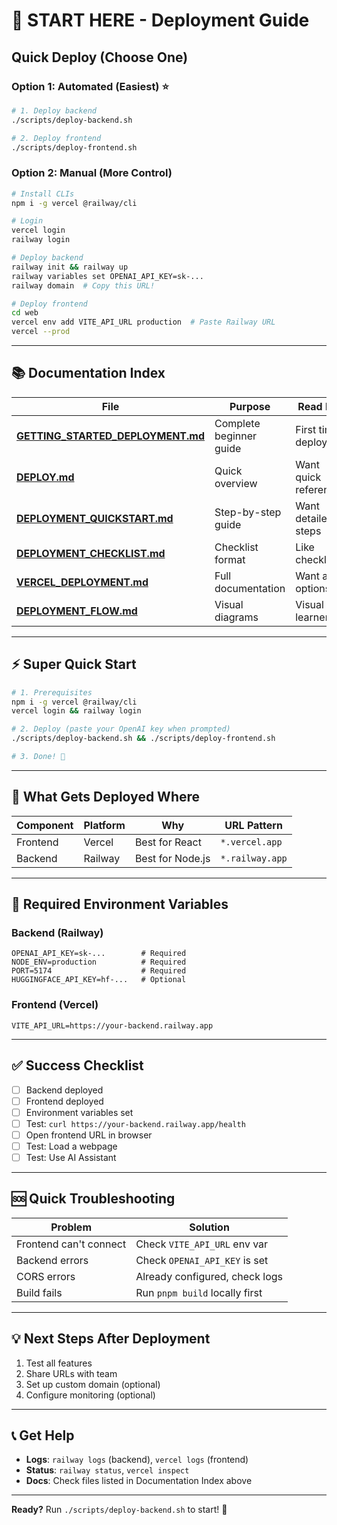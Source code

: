 # 🚀 START HERE - Deployment Guide

## Quick Deploy (Choose One)

### Option 1: Automated (Easiest) ⭐
```bash
# 1. Deploy backend
./scripts/deploy-backend.sh

# 2. Deploy frontend  
./scripts/deploy-frontend.sh
```

### Option 2: Manual (More Control)
```bash
# Install CLIs
npm i -g vercel @railway/cli

# Login
vercel login
railway login

# Deploy backend
railway init && railway up
railway variables set OPENAI_API_KEY=sk-...
railway domain  # Copy this URL!

# Deploy frontend
cd web
vercel env add VITE_API_URL production  # Paste Railway URL
vercel --prod
```

---

## 📚 Documentation Index

| File | Purpose | Read If... |
|------|---------|-----------|
| **[GETTING_STARTED_DEPLOYMENT.md](./GETTING_STARTED_DEPLOYMENT.md)** | Complete beginner guide | First time deploying |
| **[DEPLOY.md](./DEPLOY.md)** | Quick overview | Want quick reference |
| **[DEPLOYMENT_QUICKSTART.md](./DEPLOYMENT_QUICKSTART.md)** | Step-by-step guide | Want detailed steps |
| **[DEPLOYMENT_CHECKLIST.md](./DEPLOYMENT_CHECKLIST.md)** | Checklist format | Like checklists |
| **[VERCEL_DEPLOYMENT.md](./VERCEL_DEPLOYMENT.md)** | Full documentation | Want all options |
| **[DEPLOYMENT_FLOW.md](./DEPLOYMENT_FLOW.md)** | Visual diagrams | Visual learner |

---

## ⚡ Super Quick Start

```bash
# 1. Prerequisites
npm i -g vercel @railway/cli
vercel login && railway login

# 2. Deploy (paste your OpenAI key when prompted)
./scripts/deploy-backend.sh && ./scripts/deploy-frontend.sh

# 3. Done! 🎉
```

---

## 🎯 What Gets Deployed Where

| Component | Platform | Why | URL Pattern |
|-----------|----------|-----|-------------|
| Frontend | Vercel | Best for React | `*.vercel.app` |
| Backend | Railway | Best for Node.js | `*.railway.app` |

---

## 🔑 Required Environment Variables

### Backend (Railway)
```
OPENAI_API_KEY=sk-...        # Required
NODE_ENV=production          # Required
PORT=5174                    # Required
HUGGINGFACE_API_KEY=hf-...   # Optional
```

### Frontend (Vercel)
```
VITE_API_URL=https://your-backend.railway.app
```

---

## ✅ Success Checklist

- [ ] Backend deployed
- [ ] Frontend deployed
- [ ] Environment variables set
- [ ] Test: `curl https://your-backend.railway.app/health`
- [ ] Open frontend URL in browser
- [ ] Test: Load a webpage
- [ ] Test: Use AI Assistant

---

## 🆘 Quick Troubleshooting

| Problem | Solution |
|---------|----------|
| Frontend can't connect | Check `VITE_API_URL` env var |
| Backend errors | Check `OPENAI_API_KEY` is set |
| CORS errors | Already configured, check logs |
| Build fails | Run `pnpm build` locally first |

---

## 💡 Next Steps After Deployment

1. Test all features
2. Share URLs with team
3. Set up custom domain (optional)
4. Configure monitoring (optional)

---

## 📞 Get Help

- **Logs**: `railway logs` (backend), `vercel logs` (frontend)
- **Status**: `railway status`, `vercel inspect`
- **Docs**: Check files listed in Documentation Index above

---

**Ready?** Run `./scripts/deploy-backend.sh` to start! 🚀
